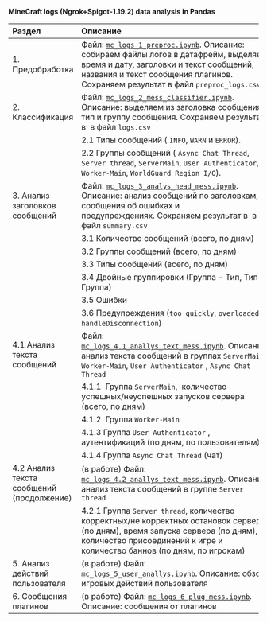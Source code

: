 **MineCraft logs (Ngrok+Spigot-1.19.2)  data analysis in Pandas**

| Раздел                                    | Описание                                                                                                                                                                                                                                                                                        |
|:----------------------------------------- |:----------------------------------------------------------------------------------------------------------------------------------------------------------------------------------------------------------------------------------------------------------------------------------------------- |
| 1. Предобработка                          | Файл: [`mc_logs_1_preproc.ipynb`](https://github.com/vi-bo/minecraft_log/blob/main/mc_logs_1_preproc.ipynb). Описание: собираем файлы логов в датафрейм, выделяем время и дату, заголовки и текст сообщений, названия и текст сообщения плагинов. Сохраняем результат в файл `preproc_logs.csv` |
| 2. Классификация                          | Файл: [`mc_logs_2_mess_classifier.ipynb`](https://github.com/vi-bo/minecraft_log/blob/main/mc_logs_2_mess_classifier.ipynb).  Описание: выделяем из заголовка сообщения тип и группу сообщения. Сохраняем результат в  в файл `logs.csv`                                                        |
|                                           | 2.1 Типы сообщений ( `INFO`, `WARN` и `ERROR`).                                                                                                                                                                                                                                                 |
|                                           | 2.2 Группы сообщений ( `Async Chat Thread`, `Server thread`, `ServerMain`, `User Authenticator`, `Worker-Main`, `WorldGuard Region I/O`).                                                                                                                                                       |
| 3. Анализ заголовков сообщений            | Файл: [`mc_logs_3_analys_head_mess.ipynb`](https://github.com/vi-bo/minecraft_log/blob/main/mc_logs_3_analys_head_mess.ipynb).  Описание: анализ сообщений по заголовкам, сообщения об ошибках и предупреждениях. Сохраняем результат в  в файл `summary.csv`                                   |
|                                           | 3.1 Количество сообщений (всего, по дням)                                                                                                                                                                                                                                                       |
|                                           | 3.2 Группы сообщений (всего, по дням)                                                                                                                                                                                                                                                           |
|                                           | 3.3 Типы сообщений (всего, по дням)                                                                                                                                                                                                                                                             |
|                                           | 3.4 Двойные группировки (Группа - Тип, Тип - Группа)                                                                                                                                                                                                                                            |
|                                           | 3.5 Ошибки                                                                                                                                                                                                                                                                                      |
|                                           | 3.6 Предупреждения (`too quickly`, `overloaded`, `handleDisconnection`)                                                                                                                                                                                                                         |
| 4.1 Анализ текста сообщений               | Файл: [`mc_logs_4.1_anallys_text_mess.ipynb`](https://github.com/vi-bo/minecraft_log/blob/main/mc_logs_4.1_anallys_text_mess.ipynb). Описание: анализ текста сообщений в группах `ServerMain`, `Worker-Main`, `User Authenticator` , `Async Chat Thread`                                        |
|                                           | 4.1.1  Группа `ServerMain`,  количество успешных/неуспешных запусков сервера (всего, по дням)                                                                                                                                                                                                   |
|                                           | 4.1.2  Группа `Worker-Main`                                                                                                                                                                                                                                                                     |
|                                           | 4.1.3 Группа `User Authenticator` , аутентификаций (по дням, по пользователям)                                                                                                                                                                                                                  |
|                                           | 4.1.4 Группа `Async Chat Thread` (чат)                                                                                                                                                                                                                                                          |
| 4.2 Анализ текста сообщений (продолжение) | (в работе) Файл: [`mc_logs_4.2_anallys_text_mess.ipynb`](https://github.com/vi-bo/minecraft_log/blob/main/mc_logs_4.2_anallys_text_mess.ipynb). Описание: анализ текста сообщений в группе `Server thread`                                                                                      |
|                                           | 4.2.1 Группа `Server thread`, количество корректных/не корректных остановок сервера (по дням), время запуска сервера (по дням),  количество присоединений к игре и количество баннов (по дням, по игрокам)                                                                                      |
| 5. Анализ действий пользователя           | (в работе) Файл: [`mc_logs_5_user_anallys.ipynb`](https://github.com/vi-bo/minecraft_log/blob/main/mc_logs_5_user_anallys.ipynb). Описание: обзор игровых действий пользователя                                                                                                                 |
| 6. Сообщения плагинов                     | (в работе) Файл: [`mc_logs_6_plug_mess.ipynb`](https://github.com/vi-bo/minecraft_log/blob/main/mc_logs_6_plug_mess.ipynb). Описание: сообщения от плагинов                                                                                                                                     |
